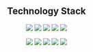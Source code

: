 <h2 align="center">Technology Stack</h2>
<!-- frontend -->
<p align="center">
<!-- html -->
<img src="https://img.shields.io/badge/html5-%23E34F26.svg?style=for-the-badge&logo=html5&logoColor=white"/>
<!-- css -->
<img src="https://img.shields.io/badge/css3-%231572B6.svg?style=for-the-badge&logo=css3&logoColor=white"/>
<!-- javascript -->
<img src="https://img.shields.io/badge/javascript-%23323330.svg?style=for-the-badge&logo=javascript&logoColor=%23F7DF1E"/>
<!-- react -->
<img src="https://img.shields.io/badge/react-%2320232a.svg?style=for-the-badge&logo=react&logoColor=%2361DAFB"/>
<!-- github -->
<img src="https://img.shields.io/badge/github-%23121011.svg?style=for-the-badge&logo=github&logoColor=white"/>
</p>

<!-- backend -->
<p align="center">
<!-- eslint -->
<img src="https://img.shields.io/badge/ESLint-4B3263?style=for-the-badge&logo=eslint&logoColor=white"/>
<!-- vite -->
<img src="https://img.shields.io/badge/vite-%23646CFF.svg?style=for-the-badge&logo=vite&logoColor=white"/>
<!-- git -->
<img src="https://img.shields.io/badge/git-%23F05033.svg?style=for-the-badge&logo=git&logoColor=white"/>
<!-- npm -->
<img src="https://img.shields.io/badge/NPM-%23CB3837.svg?style=for-the-badge&logo=npm&logoColor=white"/>
<!-- macos -->
<img src="https://img.shields.io/badge/mac%20os-000000?style=for-the-badge&logo=macos&logoColor=F0F0F0"/>
</p>
